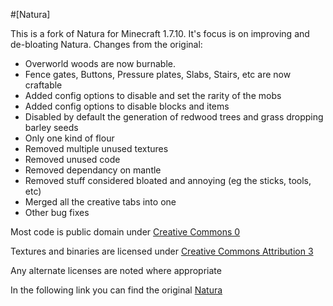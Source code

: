 #[Natura]

This is a fork of Natura for Minecraft 1.7.10. It's focus is on improving and de-bloating Natura.
Changes from the original:
* Overworld woods are now burnable.
* Fence gates, Buttons, Pressure plates, Slabs, Stairs, etc are now craftable
* Added config options to disable and set the rarity of the mobs
* Added config options to disable blocks and items
* Disabled by default the generation of redwood trees and grass dropping barley seeds
* Only one kind of flour
* Removed multiple unused textures
* Removed unused code
* Removed dependancy on mantle
* Removed stuff considered bloated and annoying (eg the sticks, tools, etc)
* Merged all the creative tabs into one
* Other bug fixes

Most code is public domain under [Creative Commons 0](http://creativecommons.org/publicdomain/zero/1.0/)

Textures and binaries are licensed under [Creative Commons Attribution 3](http://creativecommons.org/licenses/by/3.0/)

Any alternate licenses are noted where appropriate

In the following link you can find the original [Natura](https://github.com/progwml6/Natura)
